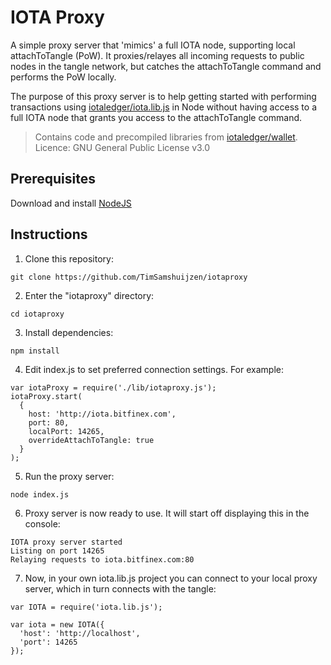 
# IOTA Proxy

A simple proxy server that 'mimics' a full IOTA node, supporting local attachToTangle (PoW).
It proxies/relayes all incoming requests to public nodes in the tangle network, but catches the attachToTangle command and performs the PoW locally.  

The purpose of this proxy server is to help getting started with performing transactions using [iotaledger/iota.lib.js](https://github.com/iotaledger/iota.lib.js) in Node without having access to a full IOTA node that grants you access to the attachToTangle command. 
  
> Contains code and precompiled libraries from [iotaledger/wallet](https://github.com/iotaledger/wallet).  
> Licence: GNU General Public License v3.0
  
  
## Prerequisites

  Download and install [NodeJS](https://nodejs.org/en/download/)


## Instructions

1. Clone this repository:

  ```
  git clone https://github.com/TimSamshuijzen/iotaproxy
  ```

2. Enter the "iotaproxy" directory:

  ```
  cd iotaproxy
  ```

3. Install dependencies:

  ```
  npm install
  ```

4. Edit index.js to set preferred connection settings. For example:

  ```
  var iotaProxy = require('./lib/iotaproxy.js');
  iotaProxy.start(
    {
      host: 'http://iota.bitfinex.com', 
      port: 80, 
      localPort: 14265,
      overrideAttachToTangle: true
    }
  );
  ```

5. Run the proxy server:

  ```
  node index.js
  ```

6. Proxy server is now ready to use. It will start off displaying this in the console:

  ```
  IOTA proxy server started
  Listing on port 14265
  Relaying requests to iota.bitfinex.com:80  
  ```

7. Now, in your own iota.lib.js project you can connect to your local proxy server, which in turn connects with the tangle:

  ```
  var IOTA = require('iota.lib.js');

  var iota = new IOTA({
    'host': 'http://localhost',
    'port': 14265
  });
  ```


